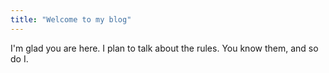 ```yaml
---
title: "Welcome to my blog"
---
```


I'm glad you are here. I plan to talk about the rules. You know them, and so do I.
